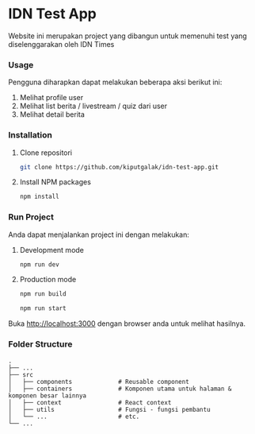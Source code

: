 # IDN Test App

Website ini merupakan project yang dibangun untuk memenuhi test yang diselenggarakan oleh IDN Times

### Usage
Pengguna diharapkan dapat melakukan beberapa aksi berikut ini:
1. Melihat profile user
2. Melihat list berita / livestream / quiz dari user
3. Melihat detail berita

### Installation
1. Clone repositori
   ```sh
   git clone https://github.com/kiputgalak/idn-test-app.git
   ```
2. Install NPM packages
   ```sh
   npm install
   ```

### Run Project
Anda dapat menjalankan project ini dengan melakukan:
1. Development mode
   ```sh
   npm run dev
   ```
2. Production mode
   ```sh
   npm run build
   ```
    ```sh
   npm run start
   ```
Buka  [http://localhost:3000](http://localhost:3000) dengan browser anda untuk melihat hasilnya.

### Folder Structure
    .
    ├── ...
    ├── src
    │   ├── components             # Reusable component
    │   ├── containers             # Komponen utama untuk halaman & komponen besar lainnya
    │   ├── context                # React context
    │   ├── utils                  # Fungsi - fungsi pembantu
    │   └── ...                    # etc.
    └── ...
